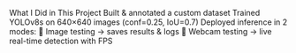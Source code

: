  What I Did in This Project
Built & annotated a custom dataset
Trained YOLOv8s on 640×640 images (conf=0.25, IoU=0.7) Deployed inference in 2 modes:
🔹 Image testing → saves results & logs
🔹 Webcam testing → live real-time detection with FPS
